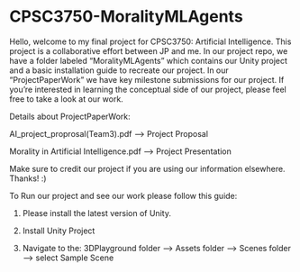 # CPSC3750-MoralityMLAgents

Hello, welcome to my final project for CPSC3750: Artificial Intelligence. This project is a collaborative effort between JP and me. In our project repo, we have a folder labeled “MoralityMLAgents” which contains our Unity project and a basic installation guide to recreate our project. In our “ProjectPaperWork” we have key milestone submissions for our project. If you’re interested in learning the conceptual side of our project, please feel free to take a look at our work. 

Details about ProjectPaperWork:

AI_project_proprosal(Team3).pdf --> Project Proposal

Morality in Artificial Intelligence.pdf --> Project Presentation




Make sure to credit our project if you are using our information elsewhere. Thanks! :)





To Run our project and see our work please follow this guide:

1. Please install the latest version of Unity.

2. Install Unity Project

3. Navigate to the: 3DPlayground folder --> Assets folder --> Scenes folder --> select Sample Scene